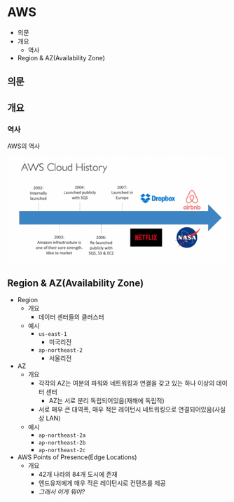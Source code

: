 # AWS

- 의문
- 개요
  - 역사
- Region & AZ(Availability Zone)

## 의문

## 개요

### 역사

AWS의 역사

![](./images/history1.png)

## Region & AZ(Availability Zone)

- Region
  - 개요
    - 데이터 센터들의 클러스터
  - 예시
    - `us-east-1`
      - 미국리전
    - `ap-northeast-2`
      - 서울리전
- AZ
  - 개요
    - 각각의 AZ는 여분의 파워와 네트워킹과 연결을 갖고 있는 하나 이상의 데이터 센터
      - AZ는 서로 분리 독립되어있음(재해에 독립적)
    - 서로 매우 큰 대역폭, 매우 적은 레이턴시 네트워킹으로 연결되어있음(사실상 LAN)
  - 예시
    - `ap-northeast-2a`
    - `ap-northeast-2b`
    - `ap-northeast-2c`
- AWS Points of Presence(Edge Locations)
  - 개요
    - 42개 나라의 84개 도시에 존재
    - 엔드유저에게 매우 적은 레이턴시로 컨텐츠를 제공
    - *그래서 이게 뭐야?*
